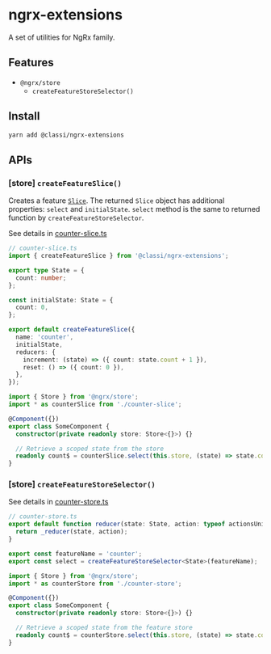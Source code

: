 # ngrx-extensions

A set of utilities for NgRx family.

## Features

- `@ngrx/store`
  - `createFeatureStoreSelector()`

## Install

```sh
yarn add @classi/ngrx-extensions
```

## APIs

### [store] `createFeatureSlice()`

Creates a feature [`Slice`](https://redux-toolkit.js.org/tutorials/basic-tutorial#introducing-createslice).
The returned `Slice` object has additional properties: `select` and `initialState`.
`select` method is the same to returned function by `createFeatureStoreSelector`.

See details in [counter-slice.ts](/projects/demoapp/src/app/ngrx-store/counter-slice.ts)

```ts
// counter-slice.ts
import { createFeatureSlice } from '@classi/ngrx-extensions';

export type State = {
  count: number;
};

const initialState: State = {
  count: 0,
};

export default createFeatureSlice({
  name: 'counter',
  initialState,
  reducers: {
    increment: (state) => ({ count: state.count + 1 }),
    reset: () => ({ count: 0 }),
  },
});
```

```ts
import { Store } from '@ngrx/store';
import * as counterSlice from './counter-slice';

@Component({})
export class SomeComponent {
  constructor(private readonly store: Store<{}>) {}

  // Retrieve a scoped state from the store
  readonly count$ = counterSlice.select(this.store, (state) => state.count);
}
```

### [store] `createFeatureStoreSelector()`

See details in [counter-store.ts](/projects/demoapp/src/app/ngrx-store/counter-store.ts)

```ts
// counter-store.ts
export default function reducer(state: State, action: typeof actionsUnion) {
  return _reducer(state, action);
}

export const featureName = 'counter';
export const select = createFeatureStoreSelector<State>(featureName);
```

```ts
import { Store } from '@ngrx/store';
import * as counterStore from './counter-store';

@Component({})
export class SomeComponent {
  constructor(private readonly store: Store<{}>) {}

  // Retrieve a scoped state from the feature store
  readonly count$ = counterStore.select(this.store, (state) => state.count);
}
```
